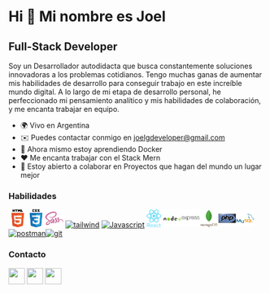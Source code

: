 Hi 👋 Mi nombre es Joel 
=======================

Full-Stack Developer
-----------------


Soy un Desarrollador autodidacta que busca constantemente soluciones innovadoras a los problemas cotidianos. Tengo muchas ganas de aumentar mis habilidades de desarrollo para conseguir trabajo en este increíble mundo digital. A lo largo de mi etapa de desarrollo personal, he perfeccionado mi pensamiento analítico y mis habilidades de colaboración, y me encanta trabajar en equipo.


* 🌍 Vivo en Argentina
* ✉️ Puedes contactar conmigo en [joelgdeveloper@gmail.com](mailto:joelgdeveloper@gmail.com)
* 🧠 Ahora mismo estoy aprendiendo Docker
* ❤️ Me encanta trabajar con el Stack Mern
* 🤝 Estoy abierto a colaborar en Proyectos que hagan del mundo un lugar mejor

### Habilidades

<p align="left">
<a href="" target="_blank" rel="noreferrer"><img src="https://raw.githubusercontent.com/devicons/devicon/master/icons/html5/html5-original-wordmark.svg" width="36" height="36" alt="html" /></a><a href="" target="_blank" rel="noreferrer"><img src="https://raw.githubusercontent.com/devicons/devicon/master/icons/css3/css3-original-wordmark.svg" width="36" height="36" alt="css" /></a><a href="" target="_blank" rel="noreferrer"><img src="https://raw.githubusercontent.com/devicons/devicon/master/icons/sass/sass-original.svg" width="36" height="36" alt="sass" /></a>
<a href="" target="_blank" rel="noreferrer"><img src="https://www.vectorlogo.zone/logos/tailwindcss/tailwindcss-icon.svg" width="36" height="36" alt="tailwind" /></a>
<a href="" target="_blank" rel="noreferrer"><img src="https://raw.githubusercontent.com/danielcranney/readme-generator/main/public/icons/skills/javascript-colored.svg" width="36" height="36" alt="Javascript" /></a><a href="" target="_blank" rel="noreferrer"><img src="https://raw.githubusercontent.com/devicons/devicon/master/icons/react/react-original-wordmark.svg" width="36" height="36" alt="React" /></a><a href="" target="_blank" rel="noreferrer"><img src="https://raw.githubusercontent.com/devicons/devicon/master/icons/nodejs/nodejs-original-wordmark.svg" width="36" height="36" alt="nodejs" /></a><a href="" target="_blank" rel="noreferrer"><img src="https://raw.githubusercontent.com/devicons/devicon/master/icons/express/express-original-wordmark.svg" width="36" height="36" alt="express.js" /></a><a href="" target="_blank" rel="noreferrer"><img src="https://raw.githubusercontent.com/devicons/devicon/master/icons/mongodb/mongodb-original-wordmark.svg" width="36" height="36" alt="mongodb" /></a><a href="" target="_blank" rel="noreferrer"><img src="https://raw.githubusercontent.com/devicons/devicon/master/icons/php/php-original.svg" width="36" height="36" alt="php" /></a><a href="" target="_blank" rel="noreferrer"><img src="https://raw.githubusercontent.com/devicons/devicon/master/icons/mysql/mysql-original-wordmark.svg" width="36" height="36" alt="mysql" /></a><a href="" target="_blank" rel="noreferrer"><img src="https://www.vectorlogo.zone/logos/getpostman/getpostman-icon.svg" width="36" height="36" alt="postman" /></a><a href="" target="_blank" rel="noreferrer"><img src="https://www.vectorlogo.zone/logos/git-scm/git-scm-icon.svg" width="36" height="36" alt="git" /></a>

</p>

### Contacto
<p align="left">
<a href="https://www.github.com/joelgdeveloper" target="_blank" rel="noreferrer"><img src="https://raw.githubusercontent.com/danielcranney/readme-generator/main/public/icons/socials/github.svg" width="32" height="32" /></a> 
<a href="https://www.linkedin.com/in/joel-g%C3%B3mez-7a142624a/" target="_blank" rel="noreferrer">
<img src="https://raw.githubusercontent.com/danielcranney/readme-generator/main/public/icons/socials/linkedin.svg" width="32" height="32" /></a> 
<a href="https://joelgdeveloper.github.io/MyPortfolio/" target="_blank" rel="noreferrer">
<img src="https://cdn-icons-png.flaticon.com/512/2721/2721725.png" width="32" height="32" />
</a>
</p>

